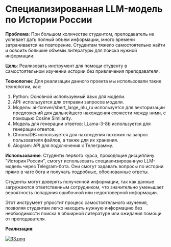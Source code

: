 # Специализированная LLM-модель по Истории России
**Проблема**: При большом количестве студентом, преподаватель не успевает дать полный объем информации, много времени затрачивается на повторение. Студентам тяжело самостоятельно найти и освоить большие объемы литературы для поиска нужной информации.

**Цель**: Реализовать  инструмент для помощи студенту в самостоятельном изучении истории без привлечения преподавателя.

**Технологии**: Для реализации данного проекта мы использовали такие технологии, как:
1. Python: Основной используемый язык для модели.
2. API: используется для отправки запросов модели.
3. Модель: ai-forever/sbert_large_nlu_ru используется для векторизации предложений для дальнейшего нахождения схожести между ними, с помощью Cosine Similarity.
4. Модель для генерации ответов: LLama-3-8b используется для генерации ответов.
5. ChromaDB: используется для нахождения похожих на запрос пользователя файлов, а также для их хранения.
6. Аiogram: API для подключения к Телеграмму.

**Использование**:
Студенты первого курса, проходящие дисциплину "История России", смогут использовать специализированную LLM-модель через Telegram-бота. Они смогут задавать вопросы по истории прямо в чате бота и получать подробные, обоснованные ответы. 

Студенты могут доверять полученной информации, так как данные загружаются ответственным сотрудником, что значительно уменьшает вероятность попадания ошибочной или недостоверной информации.

Этот инструмент упростит процесс самостоятельного изучения, позволяя студентам легко находить нужную информацию без необходимости поиска в обширной литературе или ожидания помощи от преподавателя.

**Реализация**:

[![33.png](https://i.postimg.cc/rpmpmdqQ/33.png)](https://postimg.cc/v4Jy2ZgV)
